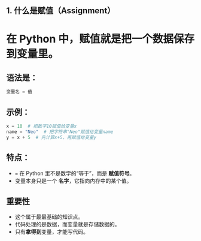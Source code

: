 ## 1. 什么是赋值（Assignment）

# 在 Python 中，**赋值**就是把一个数据保存到变量里。

## 语法是：

```python
变量名 = 值
```

## 示例：

```python
x = 10  # 把数字10赋值给变量x
name = "Neo"  # 把字符串"Neo"赋值给变量name
y = x + 5  # 先计算x+5，再赋值给变量y
```

## 特点：

* `=` 在 Python 里不是数学的“等于”，而是 **赋值符号**。
* 变量本身只是一个 **名字**，它指向内存中的某个值。

## 重要性

- 这个属于最最基础的知识点。
- 代码处理的是数据，而变量就是存储数据的。
- 只有**拿得到**变量，才能写代码。